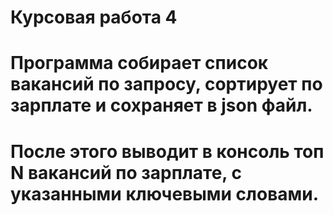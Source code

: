 # Курсовая работа 4
# Программа собирает список вакансий по запросу, сортирует по зарплате и сохраняет в json файл. 
# После этого выводит в консоль топ N вакансий по зарплате, с указанными ключевыми словами.